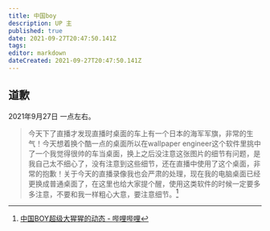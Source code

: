 ```yaml
---
title: 中国boy
description: UP 主
published: true
date: 2021-09-27T20:47:50.141Z
tags:
editor: markdown
dateCreated: 2021-09-27T20:47:50.141Z
---
```


## 道歉

2021年9月27日 一点左右。

> 今天下了直播才发现直播时桌面的车上有一个日本的海军军旗，非常的生气！今天想着换个酷一点的桌面所以在wallpaper engineer这个软件里挑中了一个我觉得很帅的车当桌面，换上之后没注意这张图片的细节有问题，是我自己太不细心了，没有注意到这些细节，还在直播中使用了这个桌面，非常的抱歉！关于今天的直播录像我也会严肃的处理，现在我的电脑桌面已经更换成普通桌面了，在这里也给大家提个醒，使用这类软件的时候一定要多多注意，不要和我一样粗心大意，要注意细节。[^owhEH]

[^owhEH]: [中国BOY超级大猩猩的动态 - 哔哩哔哩](https://archive.is/owhEH "https://t.bilibili.com/574828458581833871")
